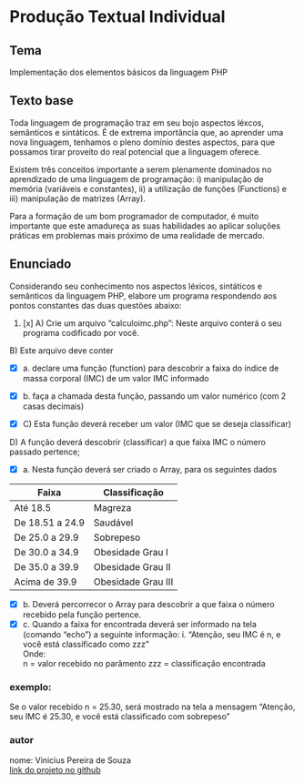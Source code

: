 # Produção Textual Individual

## Tema

Implementação dos elementos básicos da linguagem PHP

## Texto base

Toda linguagem de programação traz em seu bojo aspectos léxcos,
semânticos e sintáticos. É de extrema importância que, ao aprender uma
nova linguagem, tenhamos o pleno domínio destes aspectos, para que
possamos tirar proveito do real potencial que a linguagem oferece.

Existem três conceitos importante a serem plenamente dominados no
aprendizado de uma linguagem de programação: i) manipulação de memória
(variáveis e constantes), ii) a utilização de funções (Functions) e iii)
manipulação de matrizes (Array).

Para a formação de um bom programador de computador, é muito importante
que este amadureça as suas habilidades ao aplicar soluções práticas em
problemas mais próximo de uma realidade de mercado.

## Enunciado

Considerando seu conhecimento nos aspectos léxicos, sintáticos e semânticos
da linguagem PHP, elabore um programa respondendo aos pontos constantes
das duas questões abaixo:

1.  [x] A) Crie um arquivo “calculoimc.php”: Neste arquivo conterá o seu programa codificado por você.

B) Este arquivo deve conter

- [x] a. declare uma função (function) para descobrir a faixa do índice de massa corporal (IMC) de um valor IMC informado
- [x] b. faça a chamada desta função, passando um valor numérico (com 2 casas decimais)

- [x] C) Esta função deverá receber um valor (IMC que se deseja classificar)

D) A função deverá descobrir (classificar) a que faixa IMC o número passado pertence;

- [x] a. Nesta função deverá ser criado o Array, para os seguintes dados

| Faixa           | Classificação      |
| --------------- | ------------------ |
| Até 18.5        | Magreza            |
| De 18.51 a 24.9 | Saudável           |
| De 25.0 a 29.9  | Sobrepeso          |
| De 30.0 a 34.9  | Obesidade Grau I   |
| De 35.0 a 39.9  | Obesidade Grau II  |
| Acima de 39.9   | Obesidade Grau III |

- [x] b. Deverá percorrecor o Array para descobrir a que faixa o número recebido pela função pertence.
- [x] c. Quando a faixa for encontrada deverá ser informado na tela (comando “echo”) a seguinte informação:
      i. “Atenção, seu IMC é n, e você está classificado como zzz”  
       Onde:  
       n = valor recebido no parâmento
      zzz = classificação encontrada

### exemplo:

Se o valor recebido n = 25.30, será mostrado na tela a
mensagem “Atenção, seu IMC é 25.30, e você está classificado
com sobrepeso”

### autor

nome: Vinicius Pereira de Souza \
[link do projeto no github](https://github.com/anacquesta/PTI-Linguagens-de-Servidor)
